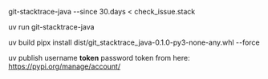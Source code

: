 git-stacktrace-java --since 30.days < check_issue.stack

uv run git-stacktrace-java

uv build
pipx install dist/git_stacktrace_java-0.1.0-py3-none-any.whl --force


uv publish
username __token__
password token from here: https://pypi.org/manage/account/